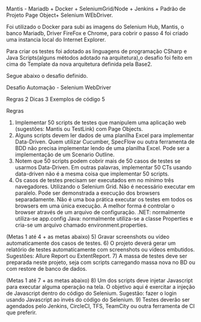 Mantis - Mariadb + Docker + SeleniumGrid/Node + Jenkins + Padrão de Projeto Page Object+ Selenium WEbDriver.

Foi utilizado o Docker para subi as imagens do Selenium Hub, Mantis, o banco Mariadb, Driver FireFox e Chrome, para cobrir o passo 4 foi criado uma instancia local do Internet Explorer.

Para criar os testes foi adotado as linguagens de programação CSharp e Java Scripts(alguns métodos adotado na arquitetura),o desafio foi feito em cima do Template da nova arquitetura definida pela Base2.

Segue abaixo o desafio definido.

Desafio Automação - Selenium WebDriver


Regras	2
Dicas	3
Exemplos de código 5

Regras

1) Implementar 50 scripts de testes que manipulem uma aplicação web (sugestões: Mantis ou TestLink) com Page Objects.
2) Alguns scripts devem ler dados de uma planilha Excel para implementar Data-Driven.
Quem utilizar Cucumber, SpecFlow ou outra ferramenta de BDD não precisa implementar lendo de uma planilha Excel. Pode ser a implementação de um Scenario Outline.
3) Notem que 50 scripts podem cobrir mais de 50 casos de testes se usarmos Data-Driven. Em outras palavras, implementar 50 CTs usando data-driven não é a mesma coisa que implementar 50 scripts.
4) Os casos de testes precisam ser executados em no mínimo três navegadores. Utilizando o Selenium Grid.
Não é necessário executar em paralelo. Pode ser demonstrada a execução dos browsers separadamente.
Não é uma boa prática executar os testes em todos os browsers em uma única execução. A melhor forma é controlar o browser através de um arquivo de configuração.
.NET: normalmente utiliza-se app.config
Java: normalmente utiliza-se a classe Properties e cria-se um arquivo chamado environment.properties.

(Metas 1 até 4 + as metas abaixo)
5) Gravar screenshots ou vídeo automaticamente dos casos de testes.
6) O projeto deverá gerar um relatório de testes automaticamente com screenshots ou vídeos embutidos. Sugestões: Allure Report ou ExtentReport.
7) A massa de testes deve ser preparada neste projeto, seja com scripts carregando massa nova no BD ou com restore de banco de dados.

(Metas 1 até 7 + as metas abaixo)
8) Um dos scripts deve injetar Javascript para executar alguma operação na tela. O objetivo aqui é exercitar a injeção de Javascript dentro do código do Selenium.
Sugestão: fazer o login usando Javascript ao invés do código do Selenium.
9) Testes deverão ser agendados pelo Jenkins, CircleCI, TFS, TeamCity ou outra ferramenta de CI que preferir.


